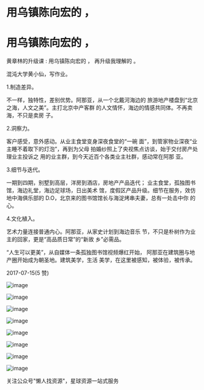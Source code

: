 # 用乌镇陈向宏的 ，

# 用乌镇陈向宏的 ，

黄章林的升级课 : 用乌镇陈向宏的 ， 再升级我理解的 。

混沌大学黄小仙，写作业。

1.制造差异。

不一样，独特性，差别优势。阿那亚，从一个北戴河海边的 旅游地产楼盘到“北京之海，人文之美”。主打北京中产客群 的人文情怀，海边的情感共同体。不再卖海，不只是卖房 子。

2.洞察力。

客户感受，意外感动。从业主食堂变身深夜食堂的“一碗 面”，到管家物业深夜“业主睡不着取下的灯泡”，再到为父母 拍婚纱照上了央视焦点访谈，始于交付房产处理业主投诉之 用的业主群，到今天近百个各类业主社群，感动常在阿那 亚。

3.细节与迭代。

一期到四期，别墅到高层，洋房到酒店，房地产产品迭代； 业主食堂，孤独图书馆，海边礼堂，海边足球场，日出美术 馆，度假区产品升级。细节在服务，效仿地中海俱乐部的 D.O，北京来的图书馆馆长与海淀烤串夫妻，总有一处击中你 的心。

4.文化植入。

艺术力量连接普通内心。阿那亚，从家史计划到海边音乐 节，不只是朴树作为业主的回家，更是“高品质日常”的“新故 乡”必需品。

“人生可以更美”，从自媒体一条孤独图书馆视频爆红开始， 阿那亚在建筑圈与地产圈开始成为朝圣地。建筑美学，生活 美学，在这里被感知，被体验，被传承。

2017-07-15(5 赞)

![image](img/Image_378.png)

![image](img/Image_379.png)

![image](img/Image_380.png)

![image](img/Image_381.png)

![image](img/Image_382.png)

![image](img/Image_383.png)

![image](img/Image_384.png)

![image](img/Image_385.png)

关注公众号"懒人找资源"，星球资源一站式服务